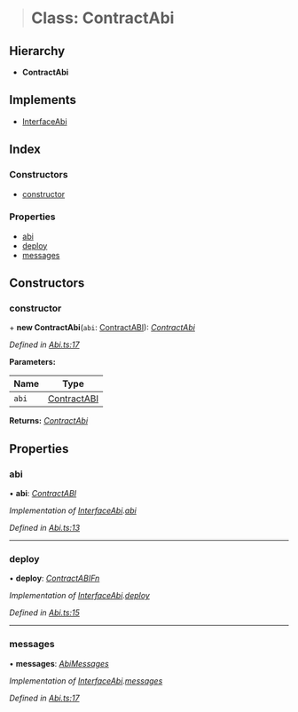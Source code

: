 > # Class: ContractAbi

## Hierarchy

* **ContractAbi**

## Implements

* [InterfaceAbi](../interfaces/_types_.interfaceabi.md)

## Index

### Constructors

* [constructor](_abi_.contractabi.md#constructor)

### Properties

* [abi](_abi_.contractabi.md#abi)
* [deploy](_abi_.contractabi.md#deploy)
* [messages](_abi_.contractabi.md#messages)

## Constructors

###  constructor

\+ **new ContractAbi**(`abi`: [ContractABI](../interfaces/_types_.contractabi.md)): *[ContractAbi](_abi_.contractabi.md)*

*Defined in [Abi.ts:17](https://github.com/polkadot-js/api/blob/87f195d/packages/api-contract/src/Abi.ts#L17)*

**Parameters:**

Name | Type |
------ | ------ |
`abi` | [ContractABI](../interfaces/_types_.contractabi.md) |

**Returns:** *[ContractAbi](_abi_.contractabi.md)*

## Properties

###  abi

• **abi**: *[ContractABI](../interfaces/_types_.contractabi.md)*

*Implementation of [InterfaceAbi](../interfaces/_types_.interfaceabi.md).[abi](../interfaces/_types_.interfaceabi.md#abi)*

*Defined in [Abi.ts:13](https://github.com/polkadot-js/api/blob/87f195d/packages/api-contract/src/Abi.ts#L13)*

___

###  deploy

• **deploy**: *[ContractABIFn](../interfaces/_types_.contractabifn.md)*

*Implementation of [InterfaceAbi](../interfaces/_types_.interfaceabi.md).[deploy](../interfaces/_types_.interfaceabi.md#deploy)*

*Defined in [Abi.ts:15](https://github.com/polkadot-js/api/blob/87f195d/packages/api-contract/src/Abi.ts#L15)*

___

###  messages

• **messages**: *[AbiMessages](../modules/_types_.md#abimessages)*

*Implementation of [InterfaceAbi](../interfaces/_types_.interfaceabi.md).[messages](../interfaces/_types_.interfaceabi.md#messages)*

*Defined in [Abi.ts:17](https://github.com/polkadot-js/api/blob/87f195d/packages/api-contract/src/Abi.ts#L17)*